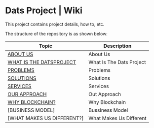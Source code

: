 # Dats Project | Wiki

This project contains project details, how to, etc.

The structure of the repository is as shown below:

| Topic                                                 | Description                                                   |
| ----------------------------------------------------- | ------------------------------------------------------------- |
| [ABOUT US]()                                          | About Us                                                      |
| [WHAT IS THE DATSPROJECT]()                           | What Is The Dats Project                                      |
| [PROBLEMS]()                                          | Problems                                                      |
| [SOLUTIONS]()                                         | Solutions                                                     |
| [SERVICES]()                                          | Services                                                      |
| [OUR APPROACH]()                                      | Out Approach                                                  |
| [WHY BLOCKCHAIN?]()                                   | Why Blockchain                                                |
| [BUSINESS MODEL]                                      | Bussiness Model                                               |
| [WHAT MAKES US DIFFERENT?]                            | What Makes Us Different                                       |
